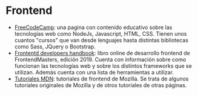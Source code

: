 # Frontend

- [FreeCodeCamp](https://www.freecodecamp.org/learn): una pagina con contenido educativo sobre las tecnologías web como NodeJs, Javascript, HTML, CSS. Tienen unos cuantos "cursos" que van desde lenguajes hasta distintas bibliotecas como Sass, JQuery o Bootstrap.
- [Frontentd developers handbook](https://frontendmasters.com/books/front-end-handbook/2019/): libro online de desarrollo frontend de FrontendMasters, edición 2019. Cuenta con información sobre como funcionan las tecnologías web y sobre los distintos frameworks que se utilizan. Además cuenta con una lista de herramientas a utilizar.
- [Tutoriales MDN](https://developer.mozilla.org/es/docs/Web/Tutoriales): tutoriales de frontend de Mozilla. Se trata de algunos tutoriales originales de Mozilla y de otros tutoriales de otras páginas.
